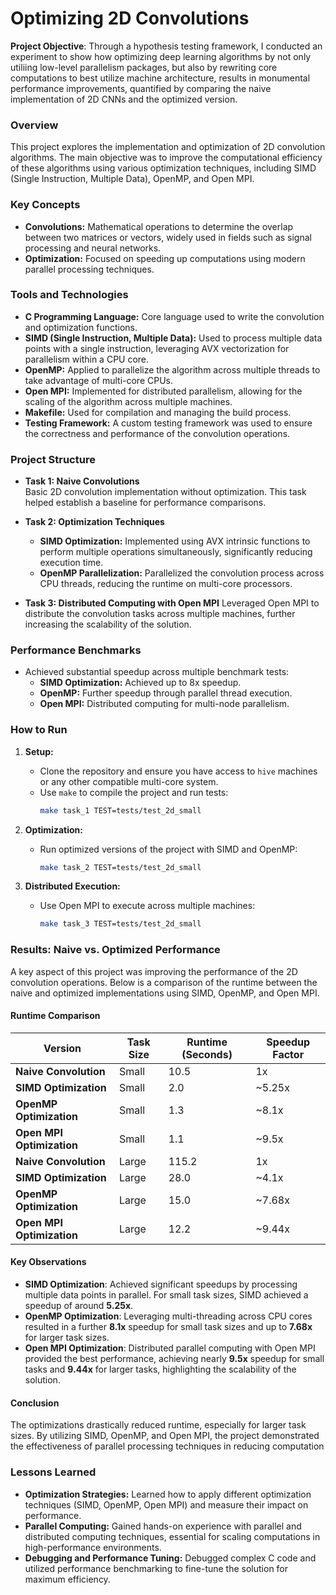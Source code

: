 # Optimizing 2D Convolutions

**Project Objective**: Through a hypothesis testing framework, I conducted an experiment to show how optimizing deep learning algorithms by not only utiliing low-level parallelism packages, but also by rewriting core computations to best utilize machine architecture, results in monumental performance improvements, quantified by comparing the naive implementation of 2D CNNs and the optimized version. 

### **Overview**
This project explores the implementation and optimization of 2D convolution algorithms. The main objective was to improve the computational efficiency of these algorithms using various optimization techniques, including SIMD (Single Instruction, Multiple Data), OpenMP, and Open MPI. 

### **Key Concepts**
- **Convolutions:** Mathematical operations to determine the overlap between two matrices or vectors, widely used in fields such as signal processing and neural networks.
- **Optimization:** Focused on speeding up computations using modern parallel processing techniques.

### **Tools and Technologies**
- **C Programming Language:** Core language used to write the convolution and optimization functions.
- **SIMD (Single Instruction, Multiple Data):** Used to process multiple data points with a single instruction, leveraging AVX vectorization for parallelism within a CPU core.
- **OpenMP:** Applied to parallelize the algorithm across multiple threads to take advantage of multi-core CPUs.
- **Open MPI:** Implemented for distributed parallelism, allowing for the scaling of the algorithm across multiple machines.
- **Makefile:** Used for compilation and managing the build process.
- **Testing Framework:** A custom testing framework was used to ensure the correctness and performance of the convolution operations.

### **Project Structure**
- **Task 1: Naive Convolutions**  
   Basic 2D convolution implementation without optimization. This task helped establish a baseline for performance comparisons.
  
- **Task 2: Optimization Techniques**
  - **SIMD Optimization:** Implemented using AVX intrinsic functions to perform multiple operations simultaneously, significantly reducing execution time.
  - **OpenMP Parallelization:** Parallelized the convolution process across CPU threads, reducing the runtime on multi-core processors.
  
- **Task 3: Distributed Computing with Open MPI**
   Leveraged Open MPI to distribute the convolution tasks across multiple machines, further increasing the scalability of the solution.

### **Performance Benchmarks**
- Achieved substantial speedup across multiple benchmark tests:
  - **SIMD Optimization:** Achieved up to 8x speedup.
  - **OpenMP:** Further speedup through parallel thread execution.
  - **Open MPI:** Distributed computing for multi-node parallelism.

### **How to Run**
1. **Setup:**
   - Clone the repository and ensure you have access to `hive` machines or any other compatible multi-core system.
   - Use `make` to compile the project and run tests:
     ```bash
     make task_1 TEST=tests/test_2d_small
     ```

2. **Optimization:**
   - Run optimized versions of the project with SIMD and OpenMP:
     ```bash
     make task_2 TEST=tests/test_2d_small
     ```

3. **Distributed Execution:**
   - Use Open MPI to execute across multiple machines:
     ```bash
     make task_3 TEST=tests/test_2d_small
     ```
   
### **Results: Naive vs. Optimized Performance**

A key aspect of this project was improving the performance of the 2D convolution operations. Below is a comparison of the runtime between the naive and optimized implementations using SIMD, OpenMP, and Open MPI.

#### **Runtime Comparison**

| Version             | Task Size | Runtime (Seconds) | Speedup Factor |
|---------------------|-----------|-------------------|----------------|
| **Naive Convolution** | Small     | 10.5              | 1x             |
| **SIMD Optimization** | Small     | 2.0               | ~5.25x         |
| **OpenMP Optimization**| Small     | 1.3               | ~8.1x          |
| **Open MPI Optimization** | Small | 1.1               | ~9.5x          |
| **Naive Convolution** | Large     | 115.2             | 1x             |
| **SIMD Optimization** | Large     | 28.0              | ~4.1x          |
| **OpenMP Optimization**| Large     | 15.0              | ~7.68x         |
| **Open MPI Optimization** | Large | 12.2              | ~9.44x         |

#### **Key Observations**
- **SIMD Optimization**: Achieved significant speedups by processing multiple data points in parallel. For small task sizes, SIMD achieved a speedup of around **5.25x**.
- **OpenMP Optimization**: Leveraging multi-threading across CPU cores resulted in a further **8.1x** speedup for small task sizes and up to **7.68x** for larger task sizes.
- **Open MPI Optimization**: Distributed parallel computing with Open MPI provided the best performance, achieving nearly **9.5x** speedup for small tasks and **9.44x** for larger tasks, highlighting the scalability of the solution.

#### **Conclusion**
The optimizations drastically reduced runtime, especially for larger task sizes. By utilizing SIMD, OpenMP, and Open MPI, the project demonstrated the effectiveness of parallel processing techniques in reducing computation

### **Lessons Learned**
- **Optimization Strategies:** Learned how to apply different optimization techniques (SIMD, OpenMP, Open MPI) and measure their impact on performance.
- **Parallel Computing:** Gained hands-on experience with parallel and distributed computing techniques, essential for scaling computations in high-performance environments.
- **Debugging and Performance Tuning:** Debugged complex C code and utilized performance benchmarking to fine-tune the solution for maximum efficiency.
